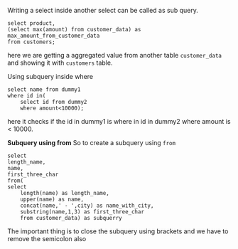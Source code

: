  Writing a select inside another select  can be called as sub query.
```mysql
select product,
(select max(amount) from customer_data) as max_amount_from_customer_data
from customers;
```
here we are getting a aggregated value from another table `customer_data` and showing it with `customers` table.

Using subquery inside where 
```mysql
select name from dummy1 
where id in(
    select id from dummy2 
    where amount<10000);
```
here it checks if the id in dummy1 is where in id in dummy2 where amount is < 10000.


**Subquery using from**
So to create a subquery using `from`
```mysql
select 
length_name,
name,
first_three_char
from(
select 
	length(name) as length_name,
	upper(name) as name,
	concat(name,' - ',city) as name_with_city,
	substring(name,1,3) as first_three_char
	from customer_data) as subquerry
```
The important thing is to close the subquery using brackets and we have to remove the semicolon also